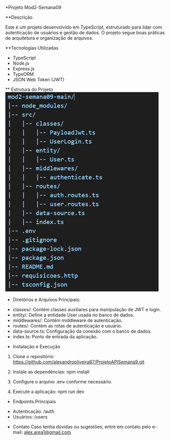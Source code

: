 *Projeto Mod2-Semana09

**Descrição

Este é um projeto desenvolvido em TypeScript, estruturado para lidar com autenticação de usuários e gestão de dados. O projeto segue boas práticas de arquitetura e organização de arquivos.

**Tecnologias Utilizadas

- TypeScript
- Node.js
- Express.js
- TypeORM
- JSON Web Token (JWT)

** Estrutura do Projeto
![alt text](image.png)

* Diretórios e Arquivos Principais:
- classes/: Contém classes auxiliares para manipulação de JWT e login.
- entity/: Define a entidade User usada no banco de dados.
- middlewares/: Contém middleware de autenticação.
- routes/: Contém as rotas de autenticação e usuário.
- data-source.ts: Configuração da conexão com o banco de dados.
- index.ts: Ponto de entrada da aplicação.

* Instalação e Execução

1. Clone o repositório:
https://github.com/alexandrooliveira87/ProjetoAPISemana9.git

2. Instale as dependências:
npm install

3. Configure o arquivo .env conforme necessário.

4. Execute a aplicação:
npm run dev

* Endpoints Principais

- Autenticação: /auth
- Usuários: /users

* Contato
Caso tenha dúvidas ou sugestões, entre em contato pelo e-mail: alex.area1@gmail.com